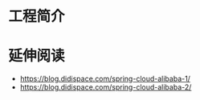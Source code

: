 # 工程简介

# 延伸阅读
*   https://blog.didispace.com/spring-cloud-alibaba-1/
*   https://blog.didispace.com/spring-cloud-alibaba-2/